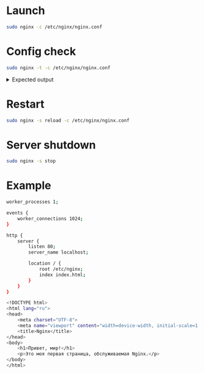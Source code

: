# Launch

```bash
sudo nginx -c /etc/nginx/nginx.conf
```

# Config check

```bash
sudo nginx -t -c /etc/nginx/nginx.conf
```

<details>

<summary>Expected output</summary>

```bash
nginx: the configuration file /etc/nginx/nginx.conf syntax is ok
nginx: configuration file /etc/nginx/nginx.conf test is successful
```
    
</details>

# Restart

```bash
sudo nginx -s reload -c /etc/nginx/nginx.conf
```

# Server shutdown

```bash
sudo nginx -s stop
```

# Example

```bash
worker_processes 1;

events {
    worker_connections 1024;
}

http {
    server {
        listen 80;
        server_name localhost;

        location / {
            root /etc/nginx;
            index index.html;
        }
    }
}
```

```bash
<!DOCTYPE html>
<html lang="ru">
<head>
    <meta charset="UTF-8">
    <meta name="viewport" content="width=device-width, initial-scale=1.0">
    <title>Nginx</title>
</head>
<body>
    <h1>Привет, мир!</h1>
    <p>Это моя первая страница, обслуживаемая Nginx.</p>
</body>
</html>
```
